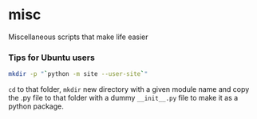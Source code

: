 # misc
Miscellaneous scripts that make life easier

### Tips for Ubuntu users
```bash
mkdir -p "`python -m site --user-site`"
```

`cd` to that folder, `mkdir` new directory with a given module name and copy the .py file to that folder with a dummy `__init__.py` file to make it as a python package.
